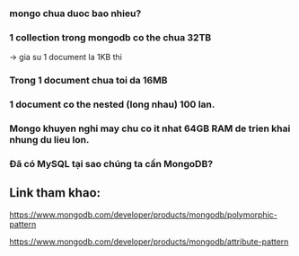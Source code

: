 

### mongo chua duoc bao nhieu?
> 

### 1 collection trong mongodb co the chua 32TB
-> gia su 1 document la 1KB thi 

### Trong 1 document chua toi da 16MB


### 1 document co the nested (long nhau) 100 lan.

### Mongo khuyen nghi may chu co it nhat 64GB RAM de trien khai nhung du lieu lon.

### Đã có MySQL tại sao chúng ta cần MongoDB?
> 

## Link tham khao:
https://www.mongodb.com/developer/products/mongodb/polymorphic-pattern


https://www.mongodb.com/developer/products/mongodb/attribute-pattern

